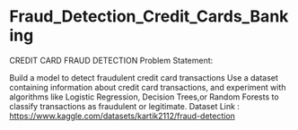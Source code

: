 # Fraud_Detection_Credit_Cards_Banking
CREDIT CARD FRAUD DETECTION
Problem Statement:

Build a model to detect fraudulent credit card transactions
Use a dataset containing information about credit card transactions, and experiment with algorithms like Logistic Regression, Decision Trees,or Random Forests to classify transactions as fraudulent or legitimate.
Dataset Link : https://www.kaggle.com/datasets/kartik2112/fraud-detection
